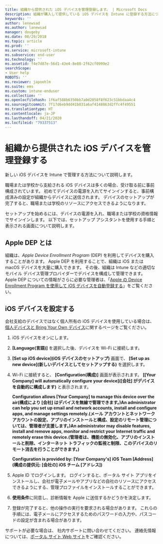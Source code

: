 ```yaml
---
title: 組織から提供された iOS デバイスを管理登録します。 | Microsoft Docs
description: 組織が購入して提供している iOS デバイスを Intune に登録する方法について説明します
keywords: ''
author: lenewsad
ms.author: lanewsad
manager: dougeby
ms.date: 08/29/2018
ms.topic: article
ms.prod: ''
ms.service: microsoft-intune
ms.subservice: end-user
ms.technology: ''
ms.assetid: f4e7d87e-56d1-43e4-8e88-2f62cf0999e2
searchScope:
- User help
ROBOTS: ''
ms.reviewer: japoehlm
ms.suite: ems
ms.custom: intune-enduser
ms.collection: ''
ms.openlocfilehash: 1f6af588b6350bb7a0d2058f8f623c51bbdaa4c4
ms.sourcegitcommit: 7f17d6eb9dd41b031a6af4148863d2ffc4f49551
ms.translationtype: HT
ms.contentlocale: ja-JP
ms.lasthandoff: 04/21/2020
ms.locfileid: "79337513"
---
```

# <a name="enroll-your-organization-provided-ios-device-in-management"></a>組織から提供された iOS デバイスを管理登録する

新しい iOS デバイスを Intune で管理する方法について説明します。  

職場または学校から支給される iOS デバイスは多くの場合、受け取る前に事前構成されています。 初めてデバイスの電源を入れてサインインすると、事前構成済みの設定が組織からデバイスに送信されます。 デバイスのセットアップが完了すると、職場または学校のリソースにアクセスできるようになります。  

セットアップを始めるには、デバイスの電源を入れ、職場または学校の資格情報でサインインします。 以下では、セットアップ アシスタントを使用する手順と表示される画面について説明します。

## <a name="what-is-apple-dep"></a>Apple DEP とは

組織は、*Apple Device Enrollment Program* (DEP) を利用してデバイスを購入することがあります。 Apple DEP を利用することで、組織は iOS または macOS デバイスを大量に購入できます。 その後、組織は Intune などの適切なモバイル デバイス管理プロバイダーでデバイスを構成して管理できます。 Apple DEP についての情報がさらに必要な管理者は、「[Apple の Device Enrollment Program を使用して iOS デバイスを自動登録する](/intune/enrollment/device-enrollment-program-enroll-ios)」をご覧ください。

## <a name="set-up-your-ios-device"></a>iOS デバイスを設定する

会社支給のデバイスではなく個人所有の iOS デバイスを使用している場合は、[個人デバイスと Bring Your Own デバイス](enroll-your-device-in-intune-ios.md)に関するページをご覧ください。  

1. iOS デバイスをオンにします。
2. **[Language\(言語\)]** を選択した後、デバイスを Wi-Fi に接続します。
3. **[Set up iOS device]\(iOS デバイスのセットアップ\)** 画面で、 **[Set up as new device]\(新しいデバイスとしてセットアップする\)** を選択します。  
4. Wi-Fi に接続すると、 **[Configuration\(構成\)]** 画面が表示されます。 **[[Your Company] will automatically configure your device]\([会社] がデバイスを自動的に構成します\)** と表示されます。

   **Configuration allows [Your Company] to manage this device over the air\(構成により [会社] はデバイスを無線で管理できます。\)An administrator can help you set up email and network accounts, install and configure apps, and manage settings remotely.\(メール アカウントとネットワーク アカウントの設定、アプリのインストールと構成、設定のリモート管理については、管理者が支援します。\)An administrator may disable features, install and remove apps, monitor and restrict your Internet traffic and remotely erase this device.\(管理者は、機能の無効化、アプリのインストールと削除、インターネット トラフィックの監視と制限、このデバイスのリモート消去を行うことができます。\)**

   **Configuration is provided by: [Your Company's] iOS Team [Address]\(構成の提供元: [会社の] iOS チーム [アドレス]\)**

5. Apple ID でログインします。 ログインすると、ポータル サイト アプリをインストールし、会社が電子メールやアプリなどの自社のリソースにアクセスできるようにする、管理プロファイルをインストールすることができます。
6. **使用条件**に同意し、診断情報を Apple に送信するかどうかを決定します。
7. 登録が完了すると、他の操作の実行を要求される場合があります。 これらの手順には、電子メールにアクセスするためのパスワードの入力や、パスコードの設定が含まれる場合があります。

サポートが必要な場合は、 社内サポートに問い合わせてください。 連絡先情報については、[ポータル サイト Web サイト](https://go.microsoft.com/fwlink/?linkid=2010980)をご確認ください。
